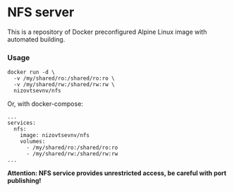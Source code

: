 # NFS server

This is a repository of Docker preconfigured Alpine Linux image with automated building.

### Usage
```
docker run -d \
  -v /my/shared/ro:/shared/ro:ro \
  -v /my/shared/rw:/shared/rw:rw \
  nizovtsevnv/nfs
```
Or, with docker-compose:
```
...
services:
  nfs:
    image: nizovtsevnv/nfs
    volumes:
      - /my/shared/ro:/shared/ro:ro
      - /my/shared/rw:/shared/rw:rw
...
```

**Attention: NFS service provides unrestricted access, be careful with port publishing!**
